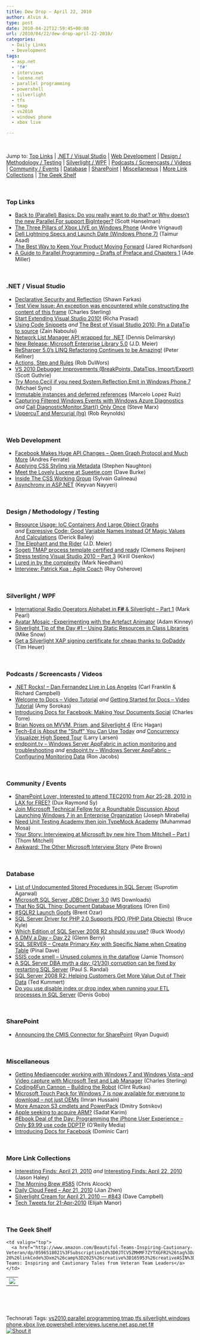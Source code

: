 ```yaml
---
title: Dew Drop – April 22, 2010
author: Alvin A.
type: post
date: 2010-04-22T12:59:45+00:00
url: /2010/04/22/dew-drop-april-22-2010/
categories:
  - Daily Links
  - Development
tags:
  - asp.net
  - 'f#'
  - interviews
  - lucene.net
  - parallel programming
  - powershell
  - silverlight
  - tfs
  - tmap
  - vs2010
  - windows phone
  - xbox live

---
```

&#160;

Jump to: [Top Links][1] | [.NET / Visual Studio][2] | [Web Development][3] | [Design / Methodology / Testing][4] | [Silverlight / WPF][5] | [Podcasts / Screencasts / Videos][6] | [Community / Events][7] | [Database][8] | [SharePoint][9] | [Miscellaneous][10] | [More Link Collections][11] | [The Geek Shelf][12] 

&#160;

### <a name="top"></a>Top Links

  * [Back to (Parallel) Basics: Do you really want to do that? or Why doesn&#8217;t the new Parallel.For support BigInteger?][13] (Scott Hanselman) 
  * [The Three Pillars of Xbox LIVE on Windows Phone][14] (Andre Vrignaud) 
  * [Dell Lightning Specs and Launch Date (Windows Phone 7)][15] (Taimur Asad) 
  * [The Best Way to Keep Your Product Moving Forward][16] (Jared Richardson) 
  * [A Guide to Parallel Programming – Drafts of Preface and Chapters 1][17] (Ade Miller) 

&#160;

### <a name="dotnet"></a>.NET / Visual Studio

  * [Declarative Security and Reflection][18] (Shawn Farkas) 
  * [Test View Issue: An exception was encountered while constructing the content of this frame][19] (Charles Sterling) 
  * [Start Extending Visual Studio 2010!][20] (Richa Prasad) 
  * [Using Code Snippets][21] _and_&#160;[The Best of Visual Studio 2010: Pin a DataTip to source][22] (Zain Naboulsi) 
  * [Network List Manager API wrapped for .NET][23] (Dennis Delimarsky) 
  * [New Release: Microsoft Enterprise Library 5.0][24] (J.D. Meier) 
  * [ReSharper 5.0’s LINQ Refactoring Continues to be Amazing!][25] (Peter Kellner) 
  * [Actions, Step and Rules][26] (Rob DuWors) 
  * [VS 2010 Debugger Improvements (BreakPoints, DataTips, Import/Export)][27] (Scott Guthrie) 
  * [Try Mono.Cecil if you need System.Reflection.Emit in Windows Phone 7][28] (Michael Sync) 
  * [Immutable instances and deferred references][29] (Marcelo Lopez Ruiz) 
  * [Capturing Filtered Windows Events with Windows Azure Diagnostics][30] _and_&#160;[Call DiagnosticMonitor.Start() Only Once][31] (Steve Marx) 
  * [UppercuT and Mercurial (hg)][32] (Rob Reynolds) 

&#160;

### <a name="web"></a>Web Development

  * [Facebook Makes Huge API Changes – Open Graph Protocol and Much More][33] (Andres Ferrate) 
  * [Applying CSS Styling via Metadata][34] (Stephen Naughton) 
  * [Meet the Lovely Lucene at Sueetie.com][35] (Dave Burke) 
  * [Inside The CSS Working Group][36] (Sylvain Galineau) 
  * [Asynchrony in ASP.NET][37] (Keyvan Nayyeri) 

&#160;

### <a name="design"></a>Design / Methodology / Testing

  * [Resource Usage: IoC Containers And Large Object Graphs][38] _and_&#160;[Expressive Code: Good Variable Names Instead Of Magic Values And Calculations][39] (Derick Bailey) 
  * [The Elephant and the Rider][40] (J.D. Meier) 
  * [Sogeti TMAP process template certified and ready][41] (Clemens Reijnen) 
  * [Stress testing Visual Studio 2010 – Part 3][42] (Kirill Osenkov) 
  * [Lured in by the complexity][43] (Mark Needham) 
  * [Interview: Patrick Kua : Agile Coach][44] (Roy Osherove) 

&#160;

### <a name="silverlight"></a>Silverlight / WPF

  * [International Radio Operators Alphabet in **F#** & Silverlight – Part 1][45] (Mark Pearl) 
  * [Avatar Mosaic -Experimenting with the Artefact Animator][46] (Adam Kinney) 
  * [Silverlight Tip of the Day #1 – Using Static Resources in Class Libraries][47] (Mike Snow) 
  * [Get a Silverlight XAP signing certificate for cheap thanks to GoDaddy][48] (Tim Heuer) 

&#160;

### <a name="podcasts"></a>Podcasts / Screencasts / Videos

  * [.NET Rocks! &#8211; Dan Fernandez Live in Los Angeles][49] (Carl Franklin & Richard Campbell) 
  * [Welcome to Docs – Video Tutorial][50] _and_&#160;[Getting Started for Docs – Video Tutorial][51] (Amy Sorokas) 
  * [Introducing Docs for Facebook: Making Your Documents Social][52] (Charles Torre) 
  * [Brian Noyes on MVVM, Prism, and Silverlight 4][53] (Eric Hagan) 
  * [Tech-Ed is About the "Stuff" You Can Use Today][54] _and_&#160;[Concurrency Visualizer High Speed Tour][55] (Larry Larsen) 
  * [endpoint.tv &#8211; Windows Server AppFabric in action monitoring and troubleshooting][56] _and_&#160;[endpoint.tv &#8211; Windows Server AppFabric &#8211; Configuring Monitoring Data][57] (Ron Jacobs) 

&#160;

### <a name="events"></a>Community / Events

  * [SharePoint Lover, Interested to attend TEC2010 from Apr 25-28, 2010 in LAX for FREE?][58] (Dux Raymond Sy) 
  * [Join Microsoft Technical Fellow for a Roundtable Discussion About Launching Windows 7 in an Enterprise Organization][59] (Joseph Mirabella) 
  * [Need Unit Testing Academy then join TypeMock Academy][60] (Muhammad Mosa) 
  * [Your Story: Interviewing at Microsoft by new hire Thom Mitchell &#8211; Part I][61] (Thom Mitchell) 
  * [Awkward: The Other Microsoft Interview Story][62] (Pete Brown) 

&#160;

### <a name="db"></a>Database

  * [List of Undocumented Stored Procedures in SQL Server][63] (Suprotim Agarwal) 
  * [Microsoft SQL Server JDBC Driver 3.0][64] (MS Downloads) 
  * [That No SQL Thing: Document Database Migrations][65] (Oren Eini) 
  * [#SQLR2 Launch Goofs][66] (Brent Ozar) 
  * [SQL Server Driver for PHP 2.0 Supports PDO (PHP Data Objects)][67] (Bruce Kyle) 
  * [Which Edition of SQL Server 2008 R2 should you use?][68] (Buck Woody) 
  * [A DMV a Day – Day 22][69] (Glenn Berry) 
  * [SQL SERVER – Create Primary Key with Specific Name when Creating Table][70] (Pinal Dave) 
  * [SSIS code smell – Unused columns in the dataflow][71] (Jamie Thomson) 
  * [A SQL Server DBA myth a day: (21/30) corruption can be fixed by restarting SQL Server][72] (Paul S. Randal) 
  * [SQL Server 2008 R2: Helping Customers Get More Value Out of Their Data][73] (Ted Kummert) 
  * [Do you use disable index or drop index when running your ETL processes in SQL Server][74] (Denis Gobo) 

&#160;

### <a name="sp"></a>SharePoint

  * [Announcing the CMIS Connector for SharePoint][75] (Ryan Duguid) 

&#160;

### <a name="misc"></a>Miscellaneous

  * [Getting Mediaencoder working with Windows 7 and Windows Vista –and Video capture with Microsoft Test and Lab Manager][76] (Charles Sterling) 
  * [Coding4Fun Cannon – Building the Robot][77] (Clint Rutkas) 
  * [Microsoft Touch Pack for Windows 7 is now available for everyone to download – not just OEMs][78] (Imran Hussain) 
  * [More Amazon S3 cmdlets and PowerPack][79] (Dmitry Sotnikov) 
  * [Apple seeking to acquire ARM?][80] (Sadat Karim) 
  * [#Ebook Deal of the Day: Programming the iPhone User Experience &#8211; Only $9.99 use code DDPTP][81] (O&#8217;Reilly Media) 
  * [Introducing Docs for Facebook][82] (Dominic Carr) 

&#160;

### <a name="links"></a>More Link Collections

  * [Interesting Finds: April 21, 2010][83] _and_&#160;[Interesting Finds: April 22, 2010][84] (Jason Haley) 
  * [The Morning Brew #585][85] (Chris Alcock) 
  * [Daily Cloud Feed &#8211; Apr 21, 2010][86] (Jian Zhen) 
  * [Silverlight Cream for April 21, 2010 &#8212; #843][87] (Dave Campbell) 
  * [Tech Tweets for 21-Apr-2010][88] (Elijah Manor) 

&#160;

### <a name="shelf"></a>The Geek Shelf

<table border="0" cellspacing="0" cellpadding="0">
  <tr>
    <td>
      <img data-recalc-dims="1" decoding="async" src="https://i0.wp.com/ecx.images-amazon.com/images/I/51trDfI0uKL._SL160_.jpg?w=660" />
    </td>
    
    <td valign="top">
      <a href="http://www.amazon.com/Beautiful-Teams-Inspiring-Cautionary-Veteran/dp/0596518021%3FSubscriptionId%3D0JTCV5ZMHMF7ZYTXGFR2%26tag%3Dalvinashcraft-20%26linkCode%3Dxm2%26camp%3D2025%26creative%3D165953%26creativeASIN%3D0596518021">Beautiful Teams: Inspiring and Cautionary Tales from Veteran Team Leaders</a>
    </td>
  </tr>
</table>

&#160;

<div style="padding-bottom: 0px; margin: 0px; padding-left: 0px; padding-right: 0px; display: inline; float: none; padding-top: 0px" id="scid:C16BAC14-9A3D-4c50-9394-FBFEF7A93539:82b5f36c-0079-419e-a433-6588a328845c" class="wlWriterSmartContent">
  <!--dotnetkickit-->
</div>

&#160;

<div style="padding-bottom: 0px; margin: 0px; padding-left: 0px; padding-right: 0px; display: inline; float: none; padding-top: 0px" id="scid:0767317B-992E-4b12-91E0-4F059A8CECA8:d8a8c06f-7307-47bf-b665-28cb19e72276" class="wlWriterSmartContent">
  Technorati Tags: <a href="http://technorati.com/tags/vs2010" rel="tag">vs2010</a>,<a href="http://technorati.com/tags/parallel+programming" rel="tag">parallel programming</a>,<a href="http://technorati.com/tags/tmap" rel="tag">tmap</a>,<a href="http://technorati.com/tags/tfs" rel="tag">tfs</a>,<a href="http://technorati.com/tags/silverlight" rel="tag">silverlight</a>,<a href="http://technorati.com/tags/windows+phone" rel="tag">windows phone</a>,<a href="http://technorati.com/tags/xbox+live" rel="tag">xbox live</a>,<a href="http://technorati.com/tags/powershell" rel="tag">powershell</a>,<a href="http://technorati.com/tags/interviews" rel="tag">interviews</a>,<a href="http://technorati.com/tags/lucene.net" rel="tag">lucene.net</a>,<a href="http://technorati.com/tags/asp.net" rel="tag">asp.net</a>,<a href="http://technorati.com/tags/f%23" rel="tag">f#</a>
</div>

<div class="wlWriterHeaderFooter" style="margin:0px; padding:0px 0px 0px 0px;">
  <div class="shoutIt">
    <a rev="vote-for" href="http://dotnetshoutout.com/Submit?url=http%3a%2f%2fwww.alvinashcraft.com%2f2010%2f04%2f22%2fdew-drop-april-22-2010%2f&title=Dew+Drop+-+April+22%2c+2010"><img decoding="async" alt="Shout it" src="http://dotnetshoutout.com/image.axd?url=https://morningdew-bpc6g3a0fgaxdxcu.eastus2-01.azurewebsites.net/2010/04/22/dew-drop-april-22-2010/" style="border:0px" /></a>
  </div>
</div>

 [1]: https://morningdew-bpc6g3a0fgaxdxcu.eastus2-01.azurewebsites.net/#top
 [2]: https://morningdew-bpc6g3a0fgaxdxcu.eastus2-01.azurewebsites.net/#dotnet
 [3]: https://morningdew-bpc6g3a0fgaxdxcu.eastus2-01.azurewebsites.net/#web
 [4]: https://morningdew-bpc6g3a0fgaxdxcu.eastus2-01.azurewebsites.net/#design
 [5]: https://morningdew-bpc6g3a0fgaxdxcu.eastus2-01.azurewebsites.net/#silverlight
 [6]: https://morningdew-bpc6g3a0fgaxdxcu.eastus2-01.azurewebsites.net/#podcasts
 [7]: https://morningdew-bpc6g3a0fgaxdxcu.eastus2-01.azurewebsites.net/#events
 [8]: https://morningdew-bpc6g3a0fgaxdxcu.eastus2-01.azurewebsites.net/#db
 [9]: https://morningdew-bpc6g3a0fgaxdxcu.eastus2-01.azurewebsites.net/#sp
 [10]: https://morningdew-bpc6g3a0fgaxdxcu.eastus2-01.azurewebsites.net/#misc
 [11]: https://morningdew-bpc6g3a0fgaxdxcu.eastus2-01.azurewebsites.net/#links
 [12]: https://morningdew-bpc6g3a0fgaxdxcu.eastus2-01.azurewebsites.net/#shelf
 [13]: http://feedproxy.google.com/~r/ScottHanselman/~3/WHKYoX2eFF0/BackToParallelBasicsDoYouReallyWantToDoThatOrWhyDoesntTheNewParallelForSupportBigInteger.aspx
 [14]: http://www.ozymandias.com/the-three-pillars-of-xbox-live-on-windows-phone
 [15]: http://feedproxy.google.com/~r/RedmondPie/~3/Cpc55hWLY00/
 [16]: http://feeds.dzone.com/~r/zones/dotnet/~3/nx2ALRS-kVU/best-way-keep-your-product
 [17]: http://www.ademiller.com/blogs/tech/2010/04/a-guide-to-parallel-programming-drafts-of-preface-and-chapters-1/?&owa_from=feed&owa_sid=
 [18]: http://blogs.msdn.com/shawnfa/archive/2010/04/21/declarative-security-and-reflection.aspx
 [19]: http://blogs.msdn.com/charles_sterling/archive/2010/04/21/test-view-issue-an-exception-was-encountered-while-constructing-the-content-of-this-frame.aspx
 [20]: http://blogs.msdn.com/visualstudio/archive/2010/04/21/extending-visual-studio-2010.aspx
 [21]: http://feedproxy.google.com/~r/zainnab/~3/apRWVymuo-c/using-code-snippets-vstipedit0053.aspx
 [22]: http://feedproxy.google.com/~r/zainnab/~3/lwaTkfits24/the-best-of-visual-studio-2010-pin-a-datatip-to-source.aspx
 [23]: http://feeds.dzone.com/~r/zones/dotnet/~3/5m3BSyl0A8I/network-list-manager-api
 [24]: http://blogs.msdn.com/jmeier/archive/2010/04/21/new-release-microsoft-enterprise-library-5-0.aspx
 [25]: http://feedproxy.google.com/~r/Peterkellnernet/~3/OLS7ov5jk2c/
 [26]: http://blogs.msdn.com/specexplorer/archive/2010/04/21/actions-step-and-rules.aspx
 [27]: http://weblogs.asp.net/scottgu/archive/2010/04/21/vs-2010-debugger-improvements-breakpoints-datatips-import-export.aspx
 [28]: http://feeds.dzone.com/~r/zones/dotnet/~3/bjG3pbIgE4U/try-monocecil-if-you-need
 [29]: http://blogs.msdn.com/marcelolr/archive/2010/04/21/immutable-instances-and-deferred-references.aspx
 [30]: http://blog.smarx.com/posts/capturing-filtered-windows-events-with-windows-azure-diagnostics
 [31]: http://blog.smarx.com/posts/call-diagnosticmonitor-start-only-once
 [32]: http://feedproxy.google.com/~r/robz/~3/mm-yHro9V94/uppercut-and-mercurial-hg.aspx
 [33]: http://feedproxy.google.com/~r/ProgrammableWeb/~3/BcWz5nlKpDE/
 [34]: http://csharpbits.notaclue.net/2010/02/applying-css-styling-via-metadata.html
 [35]: http://feedproxy.google.com/~r/DaveBurke/~3/w5Z1m6ZeF38/post.aspx
 [36]: http://blogs.msdn.com/ie/archive/2010/04/21/inside-the-css-working-group.aspx
 [37]: http://feeds.dzone.com/~r/zones/dotnet/~3/LjeqWip4LJ4/asynchrony-aspnet
 [38]: http://feedproxy.google.com/~r/LosTechies/~3/ULgqCDZp15I/resource-usage-ioc-containers-and-large-object-graphs.aspx
 [39]: http://feedproxy.google.com/~r/LosTechies/~3/Ga2E-gDFAgE/expressive-code-good-variable-names-instead-of-magic-values-and-calculations.aspx
 [40]: http://feedproxy.google.com/~r/SourcesOfInsight/~3/xfOwP4zr3dY/
 [41]: http://feedproxy.google.com/~r/clemensreijnen/qzrF/~3/G-_RWxfl6Xw/post.aspx
 [42]: http://blogs.msdn.com/kirillosenkov/archive/2010/04/21/stress-testing-visual-studio-2010-part-3.aspx
 [43]: http://feeds.dzone.com/~r/zones/dotnet/~3/el8Zj0mX-6w/lured-complexity
 [44]: http://feedproxy.google.com/~r/5whys/~3/BA-oi8Zq8sA/interview-patrick-kua-agile-coach.html
 [45]: http://geekswithblogs.net/MarkPearl/archive/2010/04/22/international-radio-operators-alphabet-in-f-amp-silverlight-ndash-part.aspx
 [46]: http://adamkinney.wordpress.com/2010/04/21/avatar-mosaic-experimenting-with-the-artefact-animator/
 [47]: http://www.silverlightdev.net/?p=38
 [48]: http://feeds.timheuer.com/~r/timheuer/~3/ZckUV-9SFNU/godaddy-code-sign-certificate-for-silverlight-xap-promo-code.aspx
 [49]: http://www.dotnetrocks.com/default.aspx?ShowNum=544
 [50]: http://blog.docs.com/2010/04/21/welcome-to-docs-video-tutorial/
 [51]: http://blog.docs.com/2010/04/21/getting-started-for-docs-video-tutorial/
 [52]: http://channel9.msdn.com/posts/Charles/Introducing-Docs-for-Facebook-Making-Your-Documents-Social/
 [53]: http://feeds.dzone.com/~r/zones/dotnet/~3/Fshl2r70z78/brian-noyes-mvvm-prism-and
 [54]: http://channel9.msdn.com/posts/LarryLarsen/Tech-Ed-is-About-the-Stuff-You-Can-Use-Today/
 [55]: http://channel9.msdn.com/posts/LarryLarsen/Concurrency-Visualizer-High-Speed-Tour/
 [56]: http://channel9.msdn.com/shows/ARCast+with+Ron+Jacobs/endpointtv-Windows-Server-AppFabric-in-action-monitoring-and-troubleshooting/
 [57]: http://channel9.msdn.com/shows/Endpoint/endpointtv-Windows-Server-AppFabric-Configuring-Monitoring-Data/
 [58]: http://feedproxy.google.com/~r/Meetdux/~3/JrS67kQFmFA/sharepoint-tec2010-free-pass.aspx
 [59]: http://blogs.msdn.com/mvpawardprogram/archive/2010/04/21/join-microsoft-technical-fellow-for-a-roundtable-discussion-about-launching-windows-7-in-an-enterprise-organization.aspx
 [60]: http://feedproxy.google.com/~r/MosesOfEgyptBlog/~3/ALJFQ0sS89w/post.aspx
 [61]: http://microsoftjobsblog.com/blog/your-story-thom-mitchell-part-1/
 [62]: http://feedproxy.google.com/~r/PeteBrown/~3/OEoyq1fFSw4/awkward-the-other-microsoft-interview-story
 [63]: http://www.sqlservercurry.com/2010/04/list-of-undocumented-stored-procedures.html
 [64]: http://feedproxy.google.com/~r/MicrosoftDownloadCenter/~3/DRomLm80-UA/details.aspx
 [65]: http://feedproxy.google.com/~r/AyendeRahien/~3/Nq8VDOqaQoo/that-no-sql-thing-document-database-migrations.aspx
 [66]: http://www.brentozar.com/archive/2010/04/sql-server-r-launch-goofs/
 [67]: http://blogs.msdn.com/usisvde/archive/2010/04/21/sql-server-driver-for-php-2-0-supports-pdo-php-data-objects.aspx
 [68]: http://blogs.msdn.com/buckwoody/archive/2010/04/21/which-edition-of-sql-server-2008-r2-should-you-use.aspx
 [69]: http://www.sqlservercentral.com/blogs/glennberry/archive/2010/04/22/a-dmv-a-day-_1320_-day-22.aspx
 [70]: http://blog.sqlauthority.com/2010/04/22/sql-server-create-primary-key-with-specific-name-when-creating-table/
 [71]: http://feedproxy.google.com/~r/jamiet/~3/r3KNs4zsjK0/ssis-code-smell-unused-columns-in-the-dataflow.aspx
 [72]: http://feedproxy.google.com/~r/PaulSRandal/~3/abhKgLjSYlo/post.aspx
 [73]: http://blogs.technet.com/microsoft_blog/archive/2010/04/21/SQL-Server-2008-R2-Helping-Customers-Get-More-Value-Out-of-Their-Data.aspx
 [74]: http://blogs.lessthandot.com/index.php/DataMgmt/DBAdmin/MSSQLServerAdmin/do-you-use-disable-index-or-drop-index-w
 [75]: http://feedproxy.google.com/~r/sharepointteamblog/~3/Au0AfKwLV1w/announcing-the-cmis-connector-for-sharepoint.aspx
 [76]: http://blogs.msdn.com/charles_sterling/archive/2010/04/21/getting-mediaencoder-working-with-windows-7-and-windows-vista-and-video-capture-with-microsoft-test-and-lab-manager.aspx
 [77]: http://blogs.msdn.com/coding4fun/archive/2010/04/21/10000413.aspx
 [78]: http://feedproxy.google.com/~r/Ithinkdiff/~3/Fg3pVWsQNTo/
 [79]: http://dmitrysotnikov.wordpress.com/2010/04/22/more-amazon-s3-cmdlets-and-powerpack/
 [80]: http://www.neowin.net/news/apple-seeking-to-acquire-arm
 [81]: http://feeds.oreilly.com/~r/oreilly/news/~3/hjDeGHUMmVc/
 [82]: http://blogs.technet.com/microsoft_blog/archive/2010/04/21/introducting-docs-for-facebook.aspx
 [83]: http://jasonhaley.com/blog/post.aspx?id=53b9970e-ff73-4291-93fa-8bdcb290d959
 [84]: http://jasonhaley.com/blog/post.aspx?id=2e363463-de2a-4af1-8033-a6296f557d0a
 [85]: http://feedproxy.google.com/~r/ReflectivePerspective/~3/rqKVT-cl-no/
 [86]: http://feedproxy.google.com/~r/onsaas/~3/VgQLfBcYsUA/
 [87]: http://geekswithblogs.net/WynApseTechnicalMusings/archive/2010/04/21/139427.aspx
 [88]: http://elijahmanor.com/webdevdotnet/post.aspx?id=342a30b1-963f-4623-9805-39838e13d1a8